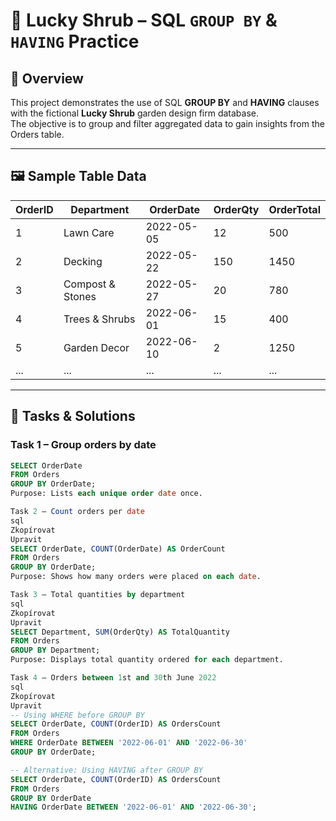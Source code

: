 # 🌿 Lucky Shrub – SQL `GROUP BY` & `HAVING` Practice

## 📌 Overview
This project demonstrates the use of SQL **GROUP BY** and **HAVING** clauses with the fictional **Lucky Shrub** garden design firm database.  
The objective is to group and filter aggregated data to gain insights from the Orders table.

---

## 🖼 Sample Table Data

| OrderID | Department         | OrderDate  | OrderQty | OrderTotal |
|---------|-------------------|------------|----------|------------|
| 1       | Lawn Care         | 2022-05-05 | 12       | 500        |
| 2       | Decking           | 2022-05-22 | 150      | 1450       |
| 3       | Compost & Stones  | 2022-05-27 | 20       | 780        |
| 4       | Trees & Shrubs    | 2022-06-01 | 15       | 400        |
| 5       | Garden Decor      | 2022-06-10 | 2        | 1250       |
| ...     | ...               | ...        | ...      | ...        |

---

## 🎯 Tasks & Solutions

### **Task 1 – Group orders by date**
```sql
SELECT OrderDate
FROM Orders
GROUP BY OrderDate;
Purpose: Lists each unique order date once.

Task 2 – Count orders per date
sql
Zkopírovat
Upravit
SELECT OrderDate, COUNT(OrderDate) AS OrderCount
FROM Orders
GROUP BY OrderDate;
Purpose: Shows how many orders were placed on each date.

Task 3 – Total quantities by department
sql
Zkopírovat
Upravit
SELECT Department, SUM(OrderQty) AS TotalQuantity
FROM Orders
GROUP BY Department;
Purpose: Displays total quantity ordered for each department.

Task 4 – Orders between 1st and 30th June 2022
sql
Zkopírovat
Upravit
-- Using WHERE before GROUP BY
SELECT OrderDate, COUNT(OrderID) AS OrdersCount
FROM Orders
WHERE OrderDate BETWEEN '2022-06-01' AND '2022-06-30'
GROUP BY OrderDate;

-- Alternative: Using HAVING after GROUP BY
SELECT OrderDate, COUNT(OrderID) AS OrdersCount
FROM Orders
GROUP BY OrderDate
HAVING OrderDate BETWEEN '2022-06-01' AND '2022-06-30';
